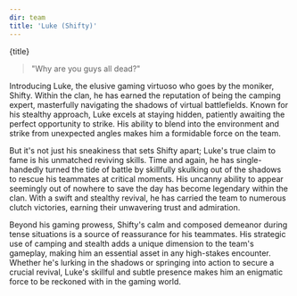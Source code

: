 ```yaml
---
dir: team
title: 'Luke (Shifty)'
---
```


<script>
  import { Img, Heading, P, Blockquote } from 'flowbite-svelte';
</script>

<Heading class="p-8" tag="h1" customSize="text-3xl">{title}</Heading>
<Blockquote class="px-8 py-4">
"Why are you guys all dead?"</Blockquote>


<P class="px-8 py-4">
Introducing Luke, the elusive gaming virtuoso who goes by the moniker, Shifty. Within the clan, he has earned the 
reputation of being the camping expert, masterfully navigating the shadows of virtual battlefields. Known for his 
stealthy approach, Luke excels at staying hidden, patiently awaiting the perfect opportunity to strike. His ability 
to blend into the environment and strike from unexpected angles makes him a formidable force on the team.
</P>

<P class="px-8 py-4">
But it's not just his sneakiness that sets Shifty apart; Luke's true claim to fame is his unmatched reviving skills. 
Time and again, he has single-handedly turned the tide of battle by skillfully skulking out of the shadows to rescue 
his teammates at critical moments. His uncanny ability to appear seemingly out of nowhere to save the day has become 
legendary within the clan. With a swift and stealthy revival, he has carried the team to numerous clutch victories, 
earning their unwavering trust and admiration.
</P>

<P class="px-8 py-4">
Beyond his gaming prowess, Shifty's calm and composed demeanor during tense situations is a source of reassurance for 
his teammates. His strategic use of camping and stealth adds a unique dimension to the team's gameplay, making him an 
essential asset in any high-stakes encounter. Whether he's lurking in the shadows or springing into action to secure 
a crucial revival, Luke's skillful and subtle presence makes him an enigmatic force to be reckoned with in the gaming
world.
</P>



